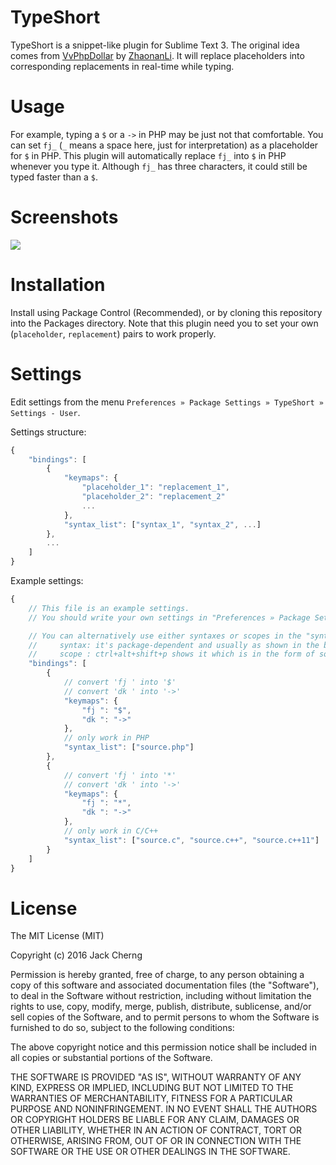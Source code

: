 TypeShort
=========
TypeShort is a snippet-like plugin for Sublime Text 3.
The original idea comes from [VvPhpDollar](https://github.com/ZhaonanLi/VvPhpDollar) by [ZhaonanLi](https://github.com/ZhaonanLi).
It will replace placeholders into corresponding replacements in real-time while typing.


Usage
=====
For example, typing a `$` or a `->` in PHP may be just not that comfortable.
You can set `fj_` (`_` means a space here, just for interpretation) as a placeholder for `$` in PHP.
This plugin will automatically replace `fj_` into `$` in PHP whenever you type it.
Although `fj_` has three characters, it could still be typed faster than a `$`.


Screenshots
===========
![](https://raw.githubusercontent.com/jfcherng/sublime-TypeShort/gh-pages/images/screenshot.gif)


Installation
============
Install using Package Control (Recommended), or by cloning this repository into the Packages directory.
Note that this plugin need you to set your own (`placeholder`, `replacement`) pairs to work properly.


Settings
========
Edit settings from the menu `Preferences » Package Settings » TypeShort » Settings - User`.

Settings structure:
```javascript
{
    "bindings": [
        {
            "keymaps": {
                "placeholder_1": "replacement_1",
                "placeholder_2": "replacement_2"
                ...
            },
            "syntax_list": ["syntax_1", "syntax_2", ...]
        },
        ...
    ]
}
```

Example settings:
```javascript
{
    // This file is an example settings.
    // You should write your own settings in "Preferences » Package Settings » TypeShort » Settings - User"

    // You can alternatively use either syntaxes or scopes in the "syntax_list".
    //     syntax: it's package-dependent and usually as shown in the bottom-right corner of your ST windows
    //     scope : ctrl+alt+shift+p shows it which is in the form of source.xxx/text.xxx
    "bindings": [
        {
            // convert 'fj ' into '$'
            // convert 'dk ' into '->'
            "keymaps": {
                "fj ": "$",
                "dk ": "->"
            },
            // only work in PHP
            "syntax_list": ["source.php"]
        },
        {
            // convert 'fj ' into '*'
            // convert 'dk ' into '->'
            "keymaps": {
                "fj ": "*",
                "dk ": "->"
            },
            // only work in C/C++
            "syntax_list": ["source.c", "source.c++", "source.c++11"]
        }
    ]
}
```

License
=======
The MIT License (MIT)

Copyright (c) 2016 Jack Cherng

Permission is hereby granted, free of charge, to any person obtaining a copy
of this software and associated documentation files (the "Software"), to deal
in the Software without restriction, including without limitation the rights
to use, copy, modify, merge, publish, distribute, sublicense, and/or sell
copies of the Software, and to permit persons to whom the Software is
furnished to do so, subject to the following conditions:

The above copyright notice and this permission notice shall be included in all
copies or substantial portions of the Software.

THE SOFTWARE IS PROVIDED "AS IS", WITHOUT WARRANTY OF ANY KIND, EXPRESS OR
IMPLIED, INCLUDING BUT NOT LIMITED TO THE WARRANTIES OF MERCHANTABILITY,
FITNESS FOR A PARTICULAR PURPOSE AND NONINFRINGEMENT. IN NO EVENT SHALL THE
AUTHORS OR COPYRIGHT HOLDERS BE LIABLE FOR ANY CLAIM, DAMAGES OR OTHER
LIABILITY, WHETHER IN AN ACTION OF CONTRACT, TORT OR OTHERWISE, ARISING FROM,
OUT OF OR IN CONNECTION WITH THE SOFTWARE OR THE USE OR OTHER DEALINGS IN THE
SOFTWARE.
